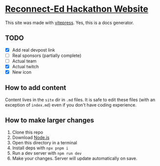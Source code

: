 # [Reconnect-Ed Hackathon Website](https://reconnect-ed.github.io/)

This site was made with [vitepress](https://vitepress.vuejs.org/). Yes, this is a docs generator.

## TODO

- [x] Add real devpost link
- [ ] Real sponsors (partially complete)
- [ ] Actual team
- [x] Actual twitch
- [x] New icon

## How to add content

Content lives in the `site` dir in `.md` files.
It is safe to edit these files (with an exception of `index.md`) even if you don't have coding experience.

## How to make larger changes

1. Clone this repo
1. Download [Node.js](https://nodejs.org/en/download/current/)
1. Open this directory in a terminal
1. Install deps with `npx pnpm i`
1. Run a dev server with `npm run dev`
1. Make your changes. Server will update automatically on save.
